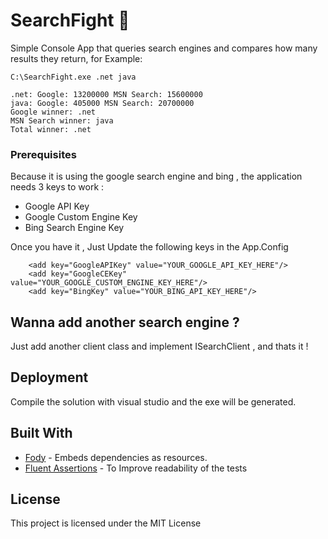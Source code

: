 # SearchFight :mag_right:

Simple Console App that queries search engines and compares how many results they return, for Example:

```
C:\SearchFight.exe .net java
```

```
.net: Google: 13200000 MSN Search: 15600000
java: Google: 405000 MSN Search: 20700000
Google winner: .net
MSN Search winner: java
Total winner: .net
```
### Prerequisites

Because it is using the google search engine and bing , the application needs 3 keys to work :

* Google API Key
* Google Custom Engine Key
* Bing Search Engine Key

Once you have it , Just Update the following keys in the App.Config

```
    <add key="GoogleAPIKey" value="YOUR_GOOGLE_API_KEY_HERE"/>
    <add key="GoogleCEKey" value="YOUR_GOOGLE_CUSTOM_ENGINE_KEY_HERE"/>
    <add key="BingKey" value="YOUR_BING_API_KEY_HERE"/>
```

## Wanna add another search engine ?

Just add another client class and implement ISearchClient , and thats it ! 

## Deployment

Compile the solution with visual studio and the exe will be generated.

## Built With

* [Fody](https://github.com/Fody/Costura) - Embeds dependencies as resources.
* [Fluent Assertions](https://github.com/fluentassertions/fluentassertions) - To Improve readability of the tests

## License

This project is licensed under the MIT License
